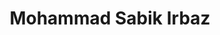 ---
title: Mohammad Sabik Irbaz
description: Former Lead Machine Learning Engineer @ Omdena Inc. & Pioneer Alpha Ltd.
background: "/images/msi.jpg"
logo: "/images/ai.png"

google_scholar_icon: "https://img.icons8.com/color/64/000000/google-scholar--v3.png"
google_scholar_url: "https://scholar.google.com/citations?user=PLdULx4AAAAJ"

github_icon: "https://img.icons8.com/color/64/000000/github--v1.png"
github_url: "https://github.com/msi1427"
 
twitter_icon: "https://img.icons8.com/color-glass/64/000000/twitter-circled.png"
twitter_url: "https://twitter.com/msi__bertman"

linkedin_icon: "https://img.icons8.com/fluency/64/000000/linkedin-circled.png"
linkedin_url: "https://www.linkedin.com/in/sabik-irbaz/"

codeforces_icon: "https://img.icons8.com/cotton/64/000000/source-code--v4.png"
codeforces_url: "https://codeforces.com/profile/msi__hashman"

mail_icon: "https://img.icons8.com/fluency/64/000000/apple-mail.png"
mail_url: "mailto:sabikirbaz@iut-dhaka.edu"

cv_icon: "https://img.icons8.com/dusk/64/000000/resume.png"
cv_url: "/cv/MSI_CV.pdf"
---